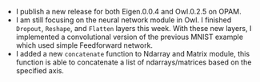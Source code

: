 - I publish a new release for both Eigen.0.0.4 and Owl.0.2.5 on OPAM.
- I am still focusing on the neural network module in Owl. I finished `Dropout`, `Reshape`, and `Flatten` layers this week. With these new layers, I implemented a convolutional version of the previous MNIST example which used simple Feedforward network.
- I added a new `concatenate` function to Ndarray and Matrix module, this function is able to concatenate a list of ndarrays/matrices based on the specified axis.
